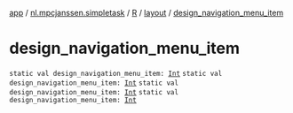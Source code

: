 [app](../../../index.md) / [nl.mpcjanssen.simpletask](../../index.md) / [R](../index.md) / [layout](index.md) / [design_navigation_menu_item](.)

# design_navigation_menu_item

`static val design_navigation_menu_item: `[`Int`](https://kotlinlang.org/api/latest/jvm/stdlib/kotlin/-int/index.html)
`static val design_navigation_menu_item: `[`Int`](https://kotlinlang.org/api/latest/jvm/stdlib/kotlin/-int/index.html)
`static val design_navigation_menu_item: `[`Int`](https://kotlinlang.org/api/latest/jvm/stdlib/kotlin/-int/index.html)
`static val design_navigation_menu_item: `[`Int`](https://kotlinlang.org/api/latest/jvm/stdlib/kotlin/-int/index.html)
